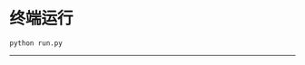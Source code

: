 # 终端运行

```shell
python run.py
```
**********************************************************************************************************************************************************************************************************************************************************************************************************************************************************************************************************************************************************************************************************************************************************************************************************************************************************************************************************************************************************************************************************************************************************************************************************************************************************************************************************************************************************************************************************************************************************************************************************************************************************************************************************************